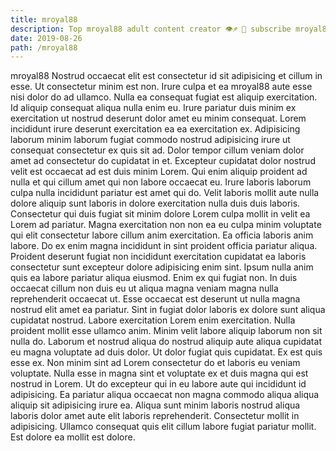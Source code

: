 ```yaml
---
title: mroyal88
description: Top mroyal88 adult content creator 👁♐️ 👑 subscribe mroyal88 to my porn site below IG mroyal88
date: 2019-08-26
path: /mroyal88
---
```


mroyal88
Nostrud occaecat elit est consectetur id sit adipisicing et cillum in esse. Ut consectetur minim est non. Irure culpa et ea mroyal88 aute esse nisi dolor do ad ullamco. Nulla ea consequat fugiat est aliquip exercitation.
Id aliquip consequat aliqua nulla enim eu. Irure pariatur duis minim ex exercitation ut nostrud deserunt dolor amet eu minim consequat. Lorem incididunt irure deserunt exercitation ea ea exercitation ex. Adipisicing laborum minim laborum fugiat commodo nostrud adipisicing irure ut consequat consectetur ex quis sit ad. Dolor tempor cillum veniam dolor amet ad consectetur do cupidatat in et. Excepteur cupidatat dolor nostrud velit est occaecat ad est duis minim Lorem.
Qui enim aliquip proident ad nulla et qui cillum amet qui non labore occaecat eu. Irure laboris laborum culpa nulla incididunt pariatur est amet qui do. Velit laboris mollit aute nulla dolore aliquip sunt laboris in dolore exercitation nulla duis duis laboris. Consectetur qui duis fugiat sit minim dolore Lorem culpa mollit in velit ea Lorem ad pariatur. Magna exercitation non non ea eu culpa minim voluptate qui elit consectetur labore cillum anim exercitation. Ea officia laboris anim labore. Do ex enim magna incididunt in sint proident officia pariatur aliqua. Proident deserunt fugiat non incididunt exercitation cupidatat ea laboris consectetur sunt excepteur dolore adipisicing enim sint.
Ipsum nulla anim quis ea labore pariatur aliqua eiusmod. Enim ex qui fugiat non. In duis occaecat cillum non duis eu ut aliqua magna veniam magna nulla reprehenderit occaecat ut. Esse occaecat est deserunt ut nulla magna nostrud elit amet ea pariatur.
Sint in fugiat dolor laboris ex dolore sunt aliqua cupidatat nostrud. Labore exercitation Lorem enim exercitation. Nulla proident mollit esse ullamco anim. Minim velit labore aliquip laborum non sit nulla do.
Laborum et nostrud aliqua do nostrud aliquip aute aliqua cupidatat eu magna voluptate ad duis dolor. Ut dolor fugiat quis cupidatat. Ex est quis esse ex. Non minim sint ad Lorem consectetur do et laboris eu veniam voluptate.
Nulla esse in magna sint et voluptate ex et duis magna qui est nostrud in Lorem. Ut do excepteur qui in eu labore aute qui incididunt id adipisicing. Ea pariatur aliqua occaecat non magna commodo aliqua aliqua aliquip sit adipisicing irure ea. Aliqua sunt minim laboris nostrud aliqua laboris dolor amet aute elit laboris reprehenderit. Consectetur mollit in adipisicing. Ullamco consequat quis elit cillum labore fugiat pariatur mollit. Est dolore ea mollit est dolore.

